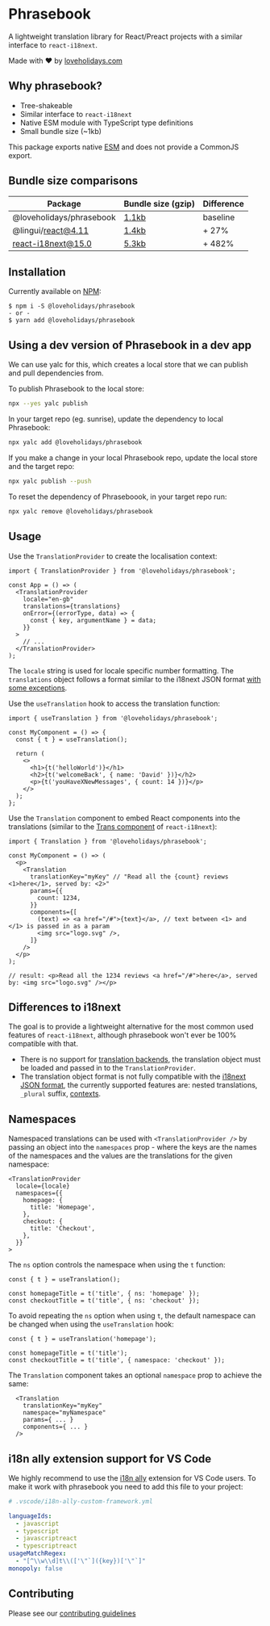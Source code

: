 # Phrasebook

A lightweight translation library for React/Preact projects with a similar interface to `react-i18next`.

Made with ❤️ by [loveholidays.com](https://www.loveholidays.com)

## Why phrasebook?

- Tree-shakeable
- Similar interface to `react-i18next`
- Native ESM module with TypeScript type definitions
- Small bundle size (~1kb)

This package exports native [ESM](https://developer.mozilla.org/en-US/docs/Web/JavaScript/Guide/Modules) and does not provide a CommonJS export.

## Bundle size comparisons

| Package                  | Bundle size (gzip)                                                 | Difference |
| ------------------------ | ------------------------------------------------------------------ | ---------- |
| @loveholidays/phrasebook | [1.1kb](https://bundlephobia.com/package/@loveholidays/phrasebook) | baseline   |
| @lingui/react@4.11       | [1.4kb](https://bundlephobia.com/package/@lingui/react@4.11.4)     | + 27%      |
| react-i18next@15.0       | [5.3kb](https://bundlephobia.com/package/react-i18next@15.0.2)     | + 482%     |

## Installation

Currently available on [NPM](https://www.npmjs.com/package/@loveholidays/phrasebook):

```
$ npm i -S @loveholidays/phrasebook
- or -
$ yarn add @loveholidays/phrasebook
```

## Using a dev version of Phrasebook in a dev app
We can use yalc for this, which creates a local store that we can publish and pull dependencies from.

To publish Phrasebook to the local store:
```bash
npx --yes yalc publish
```

In your target repo (eg. sunrise), update the dependency to local Phrasebook:
```bash
npx yalc add @loveholidays/phrasebook
```

If you make a change in your local Phrasebook repo, update the local store and the target repo:
```bash
npx yalc publish --push
```
To reset the dependency of Phraseboook, in your target repo run:
```bash
npx yalc remove @loveholidays/phrasebook
```

## Usage

Use the `TranslationProvider` to create the localisation context:

```tsx
import { TranslationProvider } from '@loveholidays/phrasebook';

const App = () => (
  <TranslationProvider
    locale="en-gb"
    translations={translations}
    onError={(errorType, data) => {
      const { key, argumentName } = data;
    }}
  >
    // ...
  </TranslationProvider>
);
```

The `locale` string is used for locale specific number formatting.
The `translations` object follows a format similar to the i18next JSON format [with some exceptions](#differences-to-i18next).

Use the `useTranslation` hook to access the translation function:

```tsx
import { useTranslation } from '@loveholidays/phrasebook';

const MyComponent = () => {
  const { t } = useTranslation();

  return (
    <>
      <h1>{t('helloWorld')}</h1>
      <h2>{t('welcomeBack', { name: 'David' })}</h2>
      <p>{t('youHaveXNewMessages', { count: 14 })}</p>
    </>
  );
};
```

Use the `Translation` component to embed React components into the translations (similar to the [Trans component](https://react.i18next.com/latest/trans-component) of `react-i18next`):

```tsx
import { Translation } from '@loveholidays/phrasebook';

const MyComponent = () => (
  <p>
    <Translation
      translationKey="myKey" // "Read all the {count} reviews <1>here</1>, served by: <2>"
      params={{
        count: 1234,
      }}
      components={[
        (text) => <a href="/#">{text}</a>, // text between <1> and </1> is passed in as a param
        <img src="logo.svg" />,
      ]}
    />
  </p>
);

// result: <p>Read all the 1234 reviews <a href="/#">here</a>, served by: <img src="logo.svg" /></p>
```

## Differences to i18next

The goal is to provide a lightweight alternative for the most common used features of `react-i18next`, although phrasebook won't ever be 100% compatible with that.

- There is no support for [translation backends](https://www.i18next.com/how-to/add-or-load-translations#combined-with-a-backend-plugin), the translation object must be loaded and passed in to the `TranslationProvider`.
- The translation object format is not fully compatible with the [i18next JSON format](https://www.i18next.com/misc/json-format), the currently supported features are: nested translations, `_plural` suffix, [contexts](https://www.i18next.com/translation-function/context#basic).

## Namespaces

Namespaced translations can be used with `<TranslationProvider />` by passing an object into the `namespaces` prop - where the keys are the names of the namespaces and the values are the translations for the given namespace:

```tsx
<TranslationProvider
  locale={locale}
  namespaces={{
    homepage: {
      title: 'Homepage',
    },
    checkout: {
      title: 'Checkout',
    },
  }}
>
```

The `ns` option controls the namespace when using the `t` function:

```tsx
const { t } = useTranslation();

const homepageTitle = t('title', { ns: 'homepage' });
const checkoutTitle = t('title', { ns: 'checkout' });
```

To avoid repeating the `ns` option when using `t`, the default namespace can be changed when using the `useTranslation` hook:

```tsx
const { t } = useTranslation('homepage');

const homepageTitle = t('title');
const checkoutTitle = t('title', { namespace: 'checkout' });
```

The `Translation` component takes an optional `namespace` prop to achieve the same:

```tsx
  <Translation
    translationKey="myKey"
    namespace="myNamespace"
    params={ ... }
    components={ ... }
  />
```

## i18n ally extension support for VS Code

We highly recommend to use the [i18n ally](https://github.com/lokalise/i18n-ally) extension for VS Code users. To make it work with phrasebook you need to add this file to your project:

```yaml
# .vscode/i18n-ally-custom-framework.yml

languageIds:
  - javascript
  - typescript
  - javascriptreact
  - typescriptreact
usageMatchRegex:
  - "[^\\w\\d]t\\(['\"`]({key})['\"`]"
monopoly: false
```

## Contributing

Please see our [contributing guidelines](./CONTRIBUTING.md)
